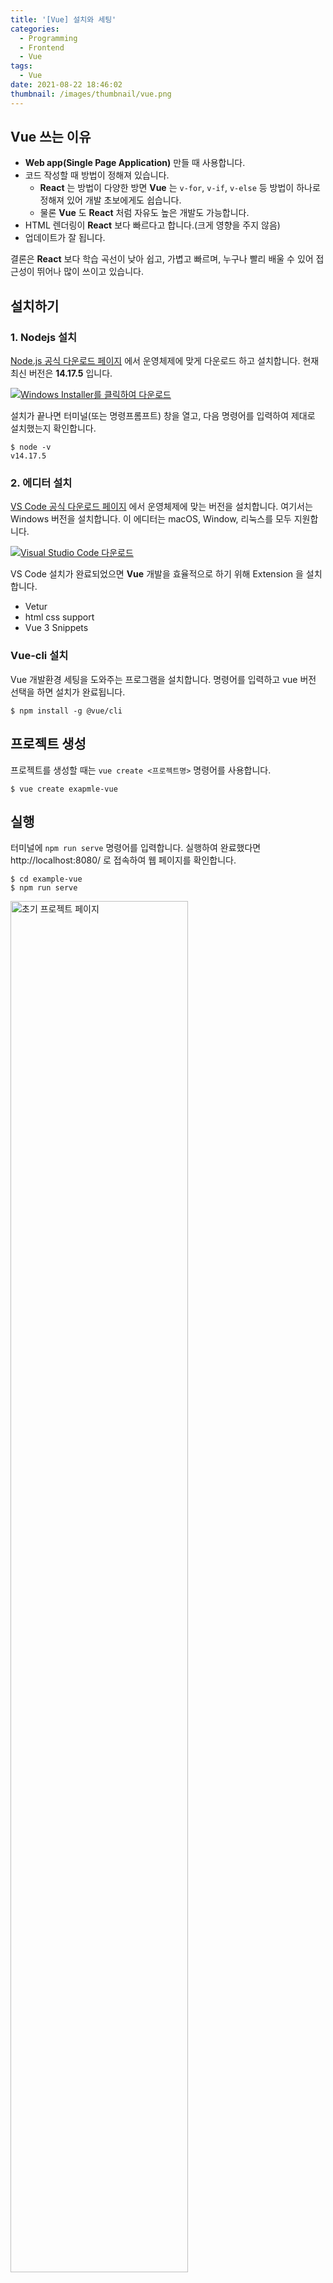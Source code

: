 ```yaml
---
title: '[Vue] 설치와 세팅'
categories:
  - Programming
  - Frontend
  - Vue
tags:
  - Vue
date: 2021-08-22 18:46:02
thumbnail: /images/thumbnail/vue.png
---
```


## Vue 쓰는 이유

- **Web app(Single Page Application)** 만들 때 사용합니다.
- 코드 작성할 때 방법이 정해져 있습니다.
  - **React** 는 방법이 다양한 방면 **Vue** 는 `v-for`, `v-if`, `v-else` 등 방법이 하나로 정해져 있어 개발 초보에게도 쉽습니다.
  - 물론 **Vue** 도 **React** 처럼 자유도 높은 개발도 가능합니다.
- HTML 렌더링이 **React** 보다 빠르다고 합니다.(크게 영향을 주지 않음)
- 업데이트가 잘 됩니다.

결론은 **React** 보다 학습 곡선이 낮아 쉽고, 가볍고 빠르며, 누구나 빨리 배울 수 있어 접근성이 뛰어나 많이 쓰이고 있습니다.

## 설치하기

### 1. Nodejs 설치

[Node.js 공식 다운로드 페이지](https://nodejs.org/ko/download/) 에서 운영체제에 맞게 다운로드 하고 설치합니다.
현재 최신 버전은 **14.17.5** 입니다.

[![Windows Installer를 클릭하여 다운로드](/images/vue/download.png)](https://nodejs.org/ko/download/)

설치가 끝나면 터미널(또는 명령프롬프트) 창을 열고, 다음 명령어를 입력하여 제대로 설치했는지 확인합니다.

```shell
$ node -v
v14.17.5
```

### 2. 에디터 설치

[VS Code 공식 다운로드 페이지](https://code.visualstudio.com/Download) 에서 운영체제에 맞는 버전을 설치합니다. 여기서는 Windows 버전을 설치합니다. 이 에디터는 macOS, Window, 리눅스를 모두 지원합니다.

[![Visual Studio Code 다운로드](/images/vue/vscode.png)](https://code.visualstudio.com/Download)

VS Code 설치가 완료되었으면 **Vue** 개발을 효율적으로 하기 위해 Extension 을 설치합니다.

- Vetur
- html css support
- Vue 3 Snippets

### Vue-cli 설치

Vue 개발환경 세팅을 도와주는 프로그램을 설치합니다. 명령어를 입력하고 vue 버전 선택을 하면 설치가 완료됩니다.

```shell
$ npm install -g @vue/cli
```

## 프로젝트 생성

프로젝트를 생성할 때는 `vue create <프로젝트명>` 명령어를 사용합니다.

```shell
$ vue create exapmle-vue
```

## 실행

터미널에 `npm run serve` 명령어를 입력합니다. 실행하여 완료했다면 http://localhost:8080/ 로 접속하여 웹 페이지를 확인합니다.

```shell
$ cd example-vue
$ npm run serve
```

<img width="75%" src="/images/vue/webpage.png" alt="초기 프로젝트 페이지" title="" >

## 정리

**Vue** 에 대한 설명부터 설치, 프로젝트 실행까지 진행했습니다. 프로젝트를 진행하면서 중요한 부분을 정리 할 예정입니다.

## 참고

- https://kr.vuejs.org/v2/guide/index.html
